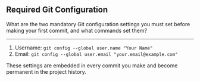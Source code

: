 ## Required Git Configuration

What are the two mandatory Git configuration settings you must set before making your first commit, and what commands set them?

---

1. Username: `git config --global user.name "Your Name"`
2. Email: `git config --global user.email "your.email@example.com"`

These settings are embedded in every commit you make and become permanent in the project history.

